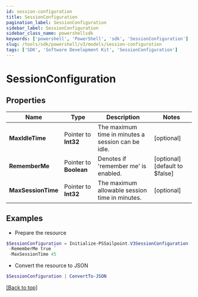 ```yaml
---
id: session-configuration
title: SessionConfiguration
pagination_label: SessionConfiguration
sidebar_label: SessionConfiguration
sidebar_class_name: powershellsdk
keywords: ['powershell', 'PowerShell', 'sdk', 'SessionConfiguration'] 
slug: /tools/sdk/powershell/v3/models/session-configuration
tags: ['SDK', 'Software Development Kit', 'SessionConfiguration']
---
```



# SessionConfiguration

## Properties

Name | Type | Description | Notes
------------ | ------------- | ------------- | -------------
**MaxIdleTime** |  Pointer to **Int32** | The maximum time in minutes a session can be idle. | [optional] 
**RememberMe** |  Pointer to **Boolean** | Denotes if 'remember me' is enabled. | [optional] [default to $false]
**MaxSessionTime** |  Pointer to **Int32** | The maximum allowable session time in minutes. | [optional] 

## Examples

- Prepare the resource
```powershell
$SessionConfiguration = Initialize-PSSailpoint.V3SessionConfiguration  -MaxIdleTime 15 `
 -RememberMe true `
 -MaxSessionTime 45
```

- Convert the resource to JSON
```powershell
$SessionConfiguration | ConvertTo-JSON
```


[[Back to top]](#) 

